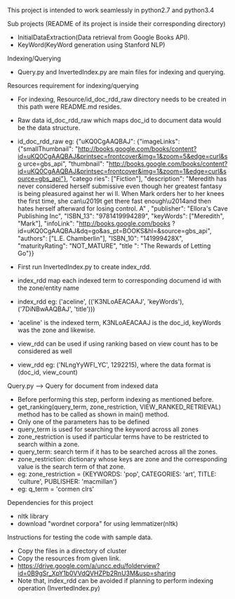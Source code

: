 This project is intended to work seamlessly in python2.7 and python3.4

Sub projects (README of its project is inside their corresponding directory)
- InitialDataExtraction(Data retrieval from Google Books API).
- KeyWord(KeyWord generation using Stanford NLP)

Indexing/Querying
- Query.py and InvertedIndex.py are main files for indexing and querying.

Resources requirement for indexing/querying
- For indexing, Resource/id_doc_rdd_raw directory needs to be created in this path were README.md resides.
- Raw data id_doc_rdd_raw which maps doc_id to document data would be the data structure.
- id_doc_rdd_raw eg: {"uKQ0CgAAQBAJ": {"imageLinks": {"smallThumbnail": "http://books.google.com/books/content?id=uKQ0CgAAQBAJ&printsec=frontcover&img=1&zoom=5&edge=curl&so
urce=gbs_api", "thumbnail": "http://books.google.com/books/content?id=uKQ0CgAAQBAJ&printsec=frontcover&img=1&zoom=1&edge=curl&source=gbs_api"}, "catego
ries": ["Fiction"], "description": "Meredith has never considered herself submissive even though her greatest fantasy is being pleasured against her wi
ll. When Mark orders her to her knees the first time, she can\u2019t get there fast enough\u2014and then hates herself afterward for losing control. A"
, "publisher": "Ellora's Cave Publishing Inc", "ISBN_13": "9781419994289", "keyWords": ["Meredith", "Mark"], "infoLink": "http://books.google.com/books
?id=uKQ0CgAAQBAJ&dq=go&as_pt=BOOKS&hl=&source=gbs_api", "authors": ["L.E. Chamberlin"], "ISBN_10": "141999428X", "maturityRating": "NOT_MATURE", "title
": "The Rewards of Letting Go"}}

- First run InvertedIndex.py to create index_rdd.
- index_rdd map each indexed term to corresponding documend id with the zone/entity name
- index_rdd eg: ('aceline', (('K3NLoAEACAAJ', 'keyWords'), ('7DiNBwAAQBAJ', 'title')))
- 'aceline' is the indexed term, K3NLoAEACAAJ is the doc_id, keyWords was the zone and likewise.

- view_rdd can be used if using ranking based on view count has to be considered as well
- view_rdd eg: ('NLngYyWFl_YC', 1292215), where the data format is (doc_id, view_count)

Query.py --> Query for document from indexed data
- Before performing this step, perform indexing as mentioned before.
- get_ranking(query_term, zone_restriction, VIEW_RANKED_RETRIEVAL) method has to be called as shown in main() method.
- Only one of the parameters has to be defined
- query_term is used for searching the keyword across all zones
- zone_restriction is used if particular terms have to be restricted to search within a zone.
- query_term: search term if it has to be searched across all the zones.
- zone_restriction: dictionary whose keys are zone and the corresponding value is the search term of that zone.
- eg: zone_restriction = {KEYWORDS: 'pop', CATEGORIES: 'art', TITLE: 'culture', PUBLISHER: 'macmillan'}
- eg: q_term = 'cormen clrs'


Dependencies for this project
- nltk library
- download "wordnet corpora" for using lemmatizer(nltk)

Instructions for testing the code with sample data.
- Copy the files in a directory of cluster
- Copy the resources from given link. 
- https://drive.google.com/a/uncc.edu/folderview?id=0B9gSr_XpY1b0VVdQVHZPb2RnU3M&usp=sharing
- Note that, index_rdd can be avoided if planning to perform indexing operation (InvertedIndex.py)